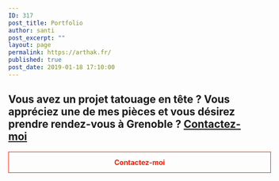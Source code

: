 ```yaml
---
ID: 317
post_title: Portfolio
author: santi
post_excerpt: ""
layout: page
permalink: https://arthak.fr/
published: true
post_date: 2019-01-18 17:10:00
---
```

<style data-emotion-css="1tgpsio">.css-1tgpsio{display:inline-block;border-style:solid;border-width:1px;text-align:center;text-shadow:none;-webkit-transition:color 0.2s linear,background 0.2s linear,border-color 0.2s linear, text-shadow 0.2s linear;transition:color 0.2s linear,background 0.2s linear,border-color 0.2s linear, text-shadow 0.2s linear;-webkit-text-decoration:none;text-decoration:none !important;width:100%;font-weight:bold;padding:12px;background:transparent;}.css-1tgpsio,.css-1tgpsio:focus,.css-1tgpsio:active{border-color:rgb(255,28,0);color:rgb(255,28,0);}.css-1tgpsio:hover{background-color:rgb(255,28,0);color:rgba(255,255,255,1);}</style>
<h2>Vous avez un projet <strong>tatouage</strong> en tête ? Vous appréciez une de mes pièces et vous désirez prendre <strong>rendez-vous à Grenoble</strong> ? <a id="submit" class="submit" href="/contact">Contactez-moi</a></h2>
<a class="lp-button-react w-f43c6fc8-825a-d518-6fbb-2d41d1b5c9eb lp-button-react--full is-bold lp-button-react--small lp-button-react--line font-scale-8 line-height-scale-3 css-1tgpsio" contenteditable="false" href="/contact" target="_top" rel="noopener noreferrer" data-widget-link="true" data-link-type="external">Contactez-moi</a>